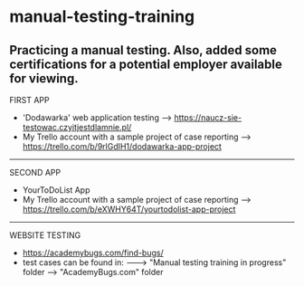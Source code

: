 # manual-testing-training
Practicing a manual testing. Also, added some certifications for a potential employer available for viewing.
------------------------------
FIRST APP
- 'Dodawarka' web application testing --> https://naucz-sie-testowac.czyitjestdlamnie.pl/ 
- My Trello account with a sample project of case reporting --> https://trello.com/b/9rlGdIH1/dodawarka-app-project

--------------------------------------
SECOND APP
- YourToDoList App
- My Trello account with a sample project of case reporting --> https://trello.com/b/eXWHY64T/yourtodolist-app-project

-------------------------------
WEBSITE TESTING
- https://academybugs.com/find-bugs/
- test cases can be found in: ---> "Manual testing training in progress" folder --> "AcademyBugs.com" folder
